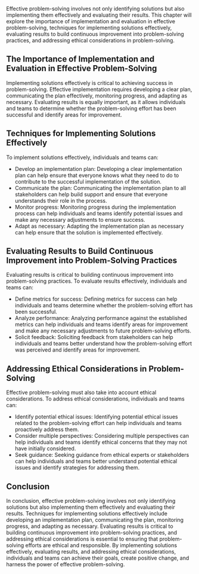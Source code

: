 
Effective problem-solving involves not only identifying solutions but also implementing them effectively and evaluating their results. This chapter will explore the importance of implementation and evaluation in effective problem-solving, techniques for implementing solutions effectively, evaluating results to build continuous improvement into problem-solving practices, and addressing ethical considerations in problem-solving.

The Importance of Implementation and Evaluation in Effective Problem-Solving
----------------------------------------------------------------------------

Implementing solutions effectively is critical to achieving success in problem-solving. Effective implementation requires developing a clear plan, communicating the plan effectively, monitoring progress, and adapting as necessary. Evaluating results is equally important, as it allows individuals and teams to determine whether the problem-solving effort has been successful and identify areas for improvement.

Techniques for Implementing Solutions Effectively
-------------------------------------------------

To implement solutions effectively, individuals and teams can:

* Develop an implementation plan: Developing a clear implementation plan can help ensure that everyone knows what they need to do to contribute to the successful implementation of the solution.
* Communicate the plan: Communicating the implementation plan to all stakeholders can help build support and ensure that everyone understands their role in the process.
* Monitor progress: Monitoring progress during the implementation process can help individuals and teams identify potential issues and make any necessary adjustments to ensure success.
* Adapt as necessary: Adapting the implementation plan as necessary can help ensure that the solution is implemented effectively.

Evaluating Results to Build Continuous Improvement into Problem-Solving Practices
---------------------------------------------------------------------------------

Evaluating results is critical to building continuous improvement into problem-solving practices. To evaluate results effectively, individuals and teams can:

* Define metrics for success: Defining metrics for success can help individuals and teams determine whether the problem-solving effort has been successful.
* Analyze performance: Analyzing performance against the established metrics can help individuals and teams identify areas for improvement and make any necessary adjustments to future problem-solving efforts.
* Solicit feedback: Soliciting feedback from stakeholders can help individuals and teams better understand how the problem-solving effort was perceived and identify areas for improvement.

Addressing Ethical Considerations in Problem-Solving
----------------------------------------------------

Effective problem-solving must also take into account ethical considerations. To address ethical considerations, individuals and teams can:

* Identify potential ethical issues: Identifying potential ethical issues related to the problem-solving effort can help individuals and teams proactively address them.
* Consider multiple perspectives: Considering multiple perspectives can help individuals and teams identify ethical concerns that they may not have initially considered.
* Seek guidance: Seeking guidance from ethical experts or stakeholders can help individuals and teams better understand potential ethical issues and identify strategies for addressing them.

Conclusion
----------

In conclusion, effective problem-solving involves not only identifying solutions but also implementing them effectively and evaluating their results. Techniques for implementing solutions effectively include developing an implementation plan, communicating the plan, monitoring progress, and adapting as necessary. Evaluating results is critical to building continuous improvement into problem-solving practices, and addressing ethical considerations is essential to ensuring that problem-solving efforts are ethical and responsible. By implementing solutions effectively, evaluating results, and addressing ethical considerations, individuals and teams can achieve their goals, create positive change, and harness the power of effective problem-solving.
